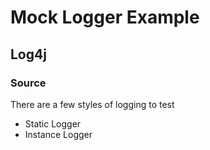 # Mock Logger Example

## Log4j

### Source

There are a few styles of logging to test

* Static Logger
* Instance Logger

